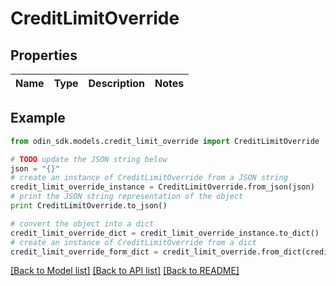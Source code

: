 # CreditLimitOverride


## Properties

Name | Type | Description | Notes
------------ | ------------- | ------------- | -------------

## Example

```python
from odin_sdk.models.credit_limit_override import CreditLimitOverride

# TODO update the JSON string below
json = "{}"
# create an instance of CreditLimitOverride from a JSON string
credit_limit_override_instance = CreditLimitOverride.from_json(json)
# print the JSON string representation of the object
print CreditLimitOverride.to_json()

# convert the object into a dict
credit_limit_override_dict = credit_limit_override_instance.to_dict()
# create an instance of CreditLimitOverride from a dict
credit_limit_override_form_dict = credit_limit_override.from_dict(credit_limit_override_dict)
```
[[Back to Model list]](../README.md#documentation-for-models) [[Back to API list]](../README.md#documentation-for-api-endpoints) [[Back to README]](../README.md)


